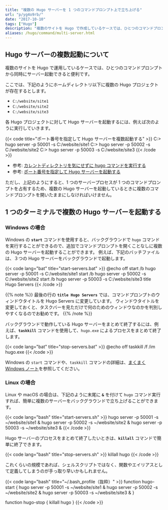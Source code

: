 ```yaml
---
title: "複数の Hugo サーバーを 1 つのコマンドプロンプト上で立ち上げる"
url: "p/yg4o9rb/"
date: "2017-10-10"
tags: ["Hugo"]
description: "複数のサイトを Hugo で作成しているケースでは、ひとつのコマンドプロンプトから同時にサーバー起動できると便利です。"
aliases: /hugo/command/multi-server.html
---
```


Hugo サーバーの複数起動について
----

複数のサイトを Hugo で運用しているケースでは、ひとつのコマンドプロンプトから同時にサーバー起動できると便利です。

ここでは、下記のようにホームディレクトリ以下に複数の Hugo プロジェクトが存在するとします。

- `C:/website/site1`
- `C:/website/site2`
- `C:/website/site3`

各 Hugo プロジェクトに対して Hugo サーバーを起動するには、例えば次のように実行していきます。

{{< code title="ポート番号を指定して Hugo サーバーを複数起動する" >}}
C:\> hugo server -p 50001 -s C:/website/site1
C:\> hugo server -p 50002 -s C:/website/site2
C:\> hugo server -p 50003 -s C:/website/site3
{{< /code >}}

* 参考: [カレントディレクトリを気にせずに hugo コマンドを実行する](/p/wdyk5n7/)
* 参考: [ポート番号を指定して Hugo サーバーを起動する](/p/jj7rcvf/)

ただし、上記のようにすると、1 つのサーバープロセスが 1 つのコマンドプロンプトを占有するため、複数の Hugo サーバーを起動しているときに複数のコマンドプロンプトを開いたままにしなければいけません。


1 つのターミナルで複数の Hugo サーバーを起動する
----

### Windows の場合

Windows の __`start`__ コマンドを使用すると、バックグラウンドで `hugo` コマンドを実行することができるので、追加でコマンドプロンプトを開くことなしに複数の Hugo サーバーを起動することができます。
例えば、下記のバッチファイルは、３つの Hugo サーバーをバックグラウンドで起動します。

{{< code lang="bat" title="start-servers.bat" >}}
@echo off
start /b hugo server -p 50001 -s C:/website/site1
start /b hugo server -p 50002 -s C:/website/site2
start /b hugo server -p 50003 -s C:/website/site3
title Hugo Servers
{{< /code >}}

{{% note %}}
最後の行の __`title Hugo Servers`__ では、コマンドプロンプトのウィンドウタイトルを Hugo Servers に変更しています。
ウィンドウタイトルを変更しておくと、タスクバーを見ただけで何のためのウィンドウなのかを判別しやすくなるのでお勧めです。
{{% /note %}}

バックグラウンドで動作している Hugo サーバーをまとめて終了するには、例えば、__`taskkill`__ コマンドを使用して、`hugo.exe` によるプロセスをまとめて終了します。

{{< code lang="bat" title="stop-servers.bat" >}}
@echo off
taskkill /f /im hugo.exe
{{< /code >}}

Windows の `start` コマンドや、`taskkill` コマンドの詳細は、[まくまく Windows ノート](/windows/)を参照してください。


### Linux の場合

Linux や macOS の場合は、下記のように末尾に __`&`__ を付けて `hugo` コマンド実行すれば、簡単に複数のサーバーをバックグラウンドで立ち上げることができます。

{{< code lang="bash" title="start-servers.sh" >}}
hugo server -p 50001 -s ~/website/site1 &
hugo server -p 50002 -s ~/website/site2 &
hugo server -p 50003 -s ~/website/site3 &
{{< /code >}}

Hugo サーバーのプロセスをまとめて終了したいときは、__`killall`__ コマンドで簡単に終了できます。

{{< code lang="bash" title="stop-servers.sh" >}}
killall hugo
{{< /code >}}

これくらいの規模であれば、シェルスクリプトではなく、関数やエイリアスとして定義してしまうのが手っ取り早いかもしれません。

{{< code lang="bash" title="~/.bash_profile（抜粋）" >}}
function hugo-start {
    hugo server -p 50001 -s ~/website/site1 &
    hugo server -p 50002 -s ~/website/site2 &
    hugo server -p 50003 -s ~/website/site3 &
}

function hugo-stop {
    killall hugo
}
{{< /code >}}


